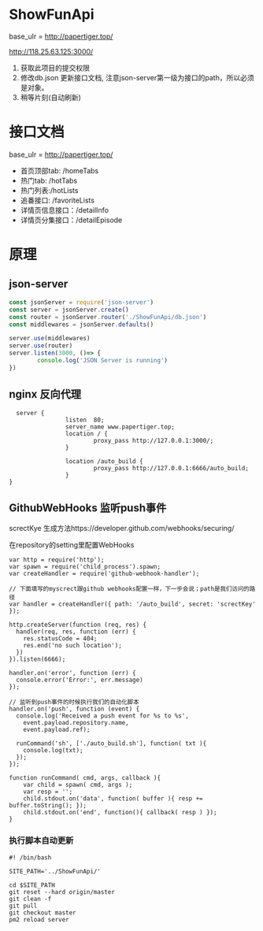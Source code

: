 # ShowFunApi
base_ulr = http://papertiger.top/

http://118.25.63.125:3000/

  

1. 获取此项目的提交权限
2. 修改db.json 更新接口文档, 注意json-server第一级为接口的path，所以必须是对象。
3. 稍等片刻(自动刷新)



# 接口文档
base_ulr = http://papertiger.top/
- 首页顶部tab: /homeTabs
- 热门tab: /hotTabs
- 热门列表:/hotLists
- 追番接口: /favoriteLists
- 详情页信息接口：/detailInfo
- 详情页分集接口：/detailEpisode


# 原理

## json-server 

```javascript
const jsonServer = require('json-server')
const server = jsonServer.create()
const router = jsonServer.router('./ShowFunApi/db.json')
const middlewares = jsonServer.defaults()

server.use(middlewares)
server.use(router)
server.listen(3000, ()=> {
        console.log('JSON Server is running')
})
```

## nginx 反向代理

```shell
  server {
                listen  80;
                server_name www.papertiger.top;
                location / {
                        proxy_pass http://127.0.0.1:3000/;
                }

                location /auto_build {
                        proxy_pass http://127.0.0.1:6666/auto_build;
                }
}
```

## GithubWebHooks 监听push事件

screctKye 生成方法https://developer.github.com/webhooks/securing/

在repository的setting里配置WebHooks

```
var http = require('http');
var spawn = require('child_process').spawn;
var createHandler = require('github-webhook-handler');

// 下面填写的myscrect跟github webhooks配置一样，下一步会说；path是我们访问的路径
var handler = createHandler({ path: '/auto_build', secret: 'screctKey' });

http.createServer(function (req, res) {
  handler(req, res, function (err) {
    res.statusCode = 404;
    res.end('no such location');
  })
}).listen(6666);

handler.on('error', function (err) {
  console.error('Error:', err.message)
});

// 监听到push事件的时候执行我们的自动化脚本
handler.on('push', function (event) {
  console.log('Received a push event for %s to %s',
    event.payload.repository.name,
    event.payload.ref);

  runCommand('sh', ['./auto_build.sh'], function( txt ){
    console.log(txt);
  });
});

function runCommand( cmd, args, callback ){
    var child = spawn( cmd, args );
    var resp = '';
    child.stdout.on('data', function( buffer ){ resp += buffer.toString(); });
    child.stdout.on('end', function(){ callback( resp ) });
}
```

### 执行脚本自动更新
```
#! /bin/bash

SITE_PATH='../ShowFunApi/'

cd $SITE_PATH
git reset --hard origin/master
git clean -f
git pull
git checkout master
pm2 reload server
```


